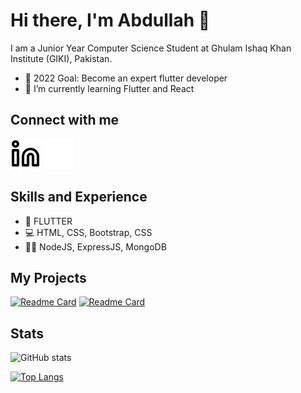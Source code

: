 # Hi there, I'm Abdullah 👋

I am a Junior Year Computer Science Student at Ghulam Ishaq Khan Institute (GIKI), Pakistan.
- 🥅 2022 Goal: Become an expert flutter developer
- 🌱 I’m currently learning Flutter and React

## Connect with me

<!-- [![website](./img/twitter-light.svg)](https://twitter.com/killswitch412#gh-light-mode-only)
[![website](./img/twitter-dark.svg)](https://twitter.com/killswitch412#gh-dark-mode-only)
&nbsp;&nbsp; -->
[![website](./img/linkedin-light.svg)](https://www.linkedin.com/in/killswitch412#gh-light-mode-only)
[![website](./img/linkedin-dark.svg)](https://www.linkedin.com/in/killswitch412#gh-dark-mode-only)

## Skills and Experience
* 📱 FLUTTER
* 💻 HTML, CSS, Bootstrap, CSS
* 👩‍💻 NodeJS, ExpressJS, MongoDB

<!-- ## Languages and Tools -->

## My Projects
[![Readme Card](https://github-readme-stats.vercel.app/api/pin/?username=killswitch412&repo=online-event-service-marketplace-flutter&theme=dracula)](https://github.com/KillSwitch412/online-event-service-marketplace-flutter)
[![Readme Card](https://github-readme-stats.vercel.app/api/pin/?username=killswitch412&repo=sorting-algorithms-visualizer-js&theme=dracula)](https://github.com/KillSwitch412/sorting-algorithms-visualizer-js)

## Stats
![GitHub stats](https://github-readme-stats.vercel.app/api?username=killswitch412&show_icons=true&theme=dracula)

[![Top Langs](https://github-readme-stats.vercel.app/api/top-langs/?username=killswitch412&layout=compact&theme=dracula)](https://github.com/KillSwitch412)

<!-- ![GitHub streak stats](https://github-readme-streak-stats.herokuapp.com/?user=killswitch412)   -->
<!-- ![GitHub Activity Graph](https://activity-graph.herokuapp.com/graph?username=killswitch412)   -->


